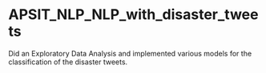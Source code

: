 # APSIT_NLP_NLP_with_disaster_tweets
Did an Exploratory Data Analysis and implemented various models for the classification of the disaster tweets.
